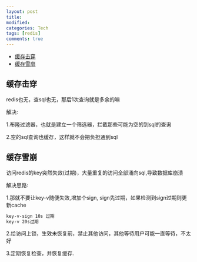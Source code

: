 ```yaml
---
layout: post
title:
modified:
categories: Tech
tags: [redis]
comments: true
---
```


<!-- TOC -->

- [缓存击穿](#缓存击穿)
- [缓存雪崩](#缓存雪崩)

<!-- /TOC -->


## 缓存击穿

redis也无，查sql也无，那后1次查询就是多余的嘛

解决:

1.布隆过滤器，也就是建立一个筛选器，拦截那些可能为空的到sql的查询

2.空的sql查询也缓存，这样就不会把负担通到sql
## 缓存雪崩
访问redis的key突然失效(过期)，大量重复的访问全部涌向sql,导致数据库崩溃

解决思路:

1.那就不要让key-v随便失效,增加个sign, sign先过期，如果检测到sign过期则更新cache
```sh
key-v-sign 10s 过期
key-v 20s过期 
```

2.给访问上锁，生效未恢复前，禁止其他访问，其他等待用户可能一直等待，不太好

3.定期恢复检查，并恢复缓存.